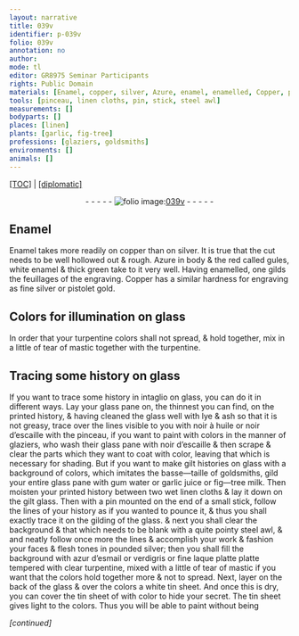 ```yaml
---
layout: narrative
title: 039v
identifier: p-039v
folio: 039v
annotation: no
author:
mode: tl
editor: GR8975 Seminar Participants
rights: Public Domain
materials: [Enamel, copper, silver, Azure, enamel, enamelled, Copper, pistolet gold, gold, glass, turpentine, tear of mastic, glass pane, lye, ash, noir à huile, noir d’escaille, gilt, gild, gum water, garlic juice, fig-tree milk, linen cloths, gilt glass, gilding of the glass, steel, azur d’esmail, verdigris, fine laque platte, clear turpentine, white tin, tin]
tools: [pinceau, linen cloths, pin, stick, steel awl]
measurements: []
bodyparts: []
places: [linen]
plants: [garlic, fig-tree]
professions: [glaziers, goldsmiths]
environments: []
animals: []
---
```


 <p><a href="{{ site.baseurl }}/translation/">[TOC]</a> | <a href="{{ site.baseurl }}/texts/p-039v_tc/" target="_blank">[diplomatic]</a></p><div class="folio" align="center">- - - - - <a href="http://gallica.bnf.fr/ark:/12148/btv1b10500001g/f84.image" target="_blank"><img src="https://cu-mkp.github.io/2017-workshop-edition/assets/photo-icon.png" alt="folio image: " style="display:inline-block; margin-bottom:-3px;"/>039v</a> - - - - - </div>  
  

## <span class="m">Enamel</span>

 
<span class="m">Enamel</span> takes more readily on <span class="m">copper</span> than on <span class="m">silver</span>. It is true that the cut needs to be well hollowed out & rough. <span class="m">Azure</span> in body & the red called gules, white <span class="m">enamel</span> & thick green take to it very well. Having <span class="m">enamelled</span>, one gilds the feuillages of the engraving<span class="del"><span class="ill"></span></span>. <span class="m">Copper</span> has a similar hardness for engraving as fine <span class="m">silver</span> or <span class="m"><span class="cn">pistolet</span> <span class="m">gold</span></span>.
 
 
  

## Colors for illumination on <span class="m">glass</span>

 
In order that your <span class="m">turpentine</span> colors shall not spread, & hold together, mix in a little of <span class="m">tear of mastic</span> together with the <span class="m">turpentine</span>.
 
 
  

## Tracing some history on <span class="m">glass</span>

 
If you want to trace some history in intaglio on <span class="m">glass</span>, you can do it in different ways. Lay your <span class="m">glass pane</span> <span class="del">on</span>, the thinnest you can find, on the printed history, & having cleaned the <span class="m">glass</span> well with <span class="m">lye</span> & <span class="m">ash</span> so that it is not greasy, trace over the lines visible to you with <span class="m">noir à huile</span> or <span class="m">noir d’escaille</span> with the <span class="tl">pinceau</span>, if you want to paint with colors in the manner of <span class="pro">glaziers</span>, who wash their <span class="m">glass pane</span> with <span class="m">noir d’escaille</span> & then scrape & clear the parts which they want to coat with color, leaving that which is necessary for shading. But if you want to make <span class="m">gilt</span> histories on <span class="m">glass</span> with a background of colors, which imitates the basse—taille of <span class="pro">goldsmiths</span>, <span class="m">gild</span> your entire <span class="m">glass pane</span> with <span class="m">gum water</span> or <span class="m"><span class="pa">garlic</span> juice</span> or <span class="m"><span class="pa">fig—tree</span> milk</span>. Then moisten your printed history between two wet <span class="tl"><span class="m"><span class="pl">linen</span> cloths</span></span> & lay it down on the <span class="m">gilt glass</span>. Then with a <span class="tl">pin</span> mounted on the end of a small <span class="tl">stick</span>, follow the lines of your history as if you wanted to pounce it, & thus you shall exactly trace it on the <span class="m">gilding of the glass</span>. & next you shall clear the background & that which needs to be blank with a quite pointy <span class="tl"><span class="m">steel</span> awl</span>, & and neatly follow once more the lines & accomplish your work & fashion your faces & flesh tones in pounded <span class="m">silver</span>; then you shall fill the background with <span class="m">azur d’esmail</span> or <span class="m">verdigris</span> or <span class="m">fine laque platte</span> <span class="del">platte</span> tempered with <span class="m">clear turpentine</span>, mixed with a little of <span class="m">tear of mastic</span> if you want that the colors hold together more & not to spread. Next, layer on the back of the <span class="m">glass</span> & over the colors a <span class="m">white tin</span> sheet. And once this is dry, you can cover the <span class="m">tin</span> sheet <span class="del">of</span> with color to hide your secret. The <span class="m">tin</span> sheet gives light to the colors. Thus you will be able to paint without being
 
*[continued]*
 
 